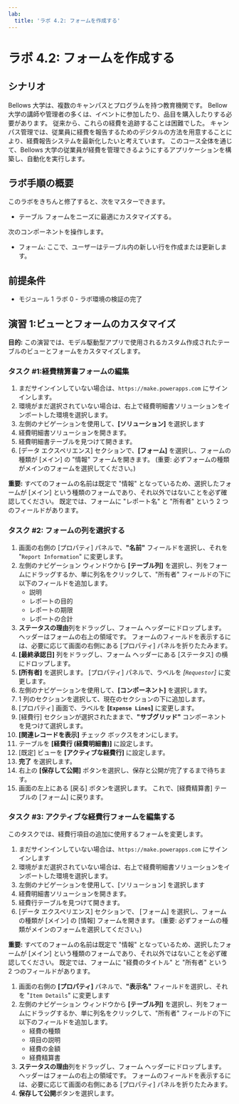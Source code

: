 ```yaml
---
lab:
  title: 'ラボ 4.2: フォームを作成する'
---
```


# ラボ 4.2: フォームを作成する

## シナリオ
Bellows 大学は、複数のキャンパスとプログラムを持つ教育機関です。 Bellow 大学の講師や管理者の多くは、イベントに参加したり、品目を購入したりする必要があります。 従来から、これらの経費を追跡することは困難でした。
キャンパス管理では、従業員に経費を報告するためのデジタルの方法を用意することにより、経費報告システムを最新化したいと考えています。
このコース全体を通じて、Bellows 大学の従業員が経費を管理できるようにするアプリケーションを構築し、自動化を実行します。

## ラボ手順の概要
このラボをきちんと修了すると、次をマスターできます。
- テーブル フォームをニーズに最適にカスタマイズする。

次のコンポーネントを操作します。
- フォーム: ここで、ユーザーはテーブル内の新しい行を作成または更新します。

## 前提条件
- モジュール 1 ラボ 0 - ラボ環境の検証の完了

## 演習 1:ビューとフォームのカスタマイズ
**目的:** この演習では、モデル駆動型アプリで使用されるカスタム作成されたテーブルのビューとフォームをカスタマイズします。

### タスク #1:経費精算書フォームの編集
1. まだサインインしていない場合は、`https://make.powerapps.com` にサインインします。
2. 環境がまだ選択されていない場合は、右上で経費明細書ソリューションをインポートした環境を選択します。
3. 左側のナビゲーションを使用して、**[ソリューション]** を選択します
4. 経費明細書ソリューションを開きます。
5. 経費明細書テーブルを見つけて開きます。
6. [データ エクスペリエンス] セクションで、**[フォーム]** を選択し、フォームの種類が [メイン] の "情報" フォームを開きます。 (重要: 必ずフォームの種類がメインのフォームを選択してください。)

**重要:** すべてのフォームの名前は既定で "情報" となっているため、選択したフォームが [メイン] という種類のフォームであり、それ以外ではないことを必ず確認してください。 既定では、フォームに "レポート名" と "所有者" という 2 つのフィールドがあります。

### タスク #2: フォームの列を選択する
1. 画面の右側の [プロパティ] パネルで、**"名前"** フィールドを選択し、それを "`Report Information`" に変更します。
2. 左側のナビゲーション ウィンドウから **[テーブル列]** を選択し、列をフォームにドラッグするか、単に列名をクリックして、"所有者" フィールドの下に以下のフィールドを追加します。
    - 説明
    - レポートの目的
    - レポートの期限
    - レポートの合計
3. **ステータスの理由**列をドラッグし、フォーム ヘッダーにドロップします。 ヘッダーはフォームの右上の領域です。 フォームのフィールドを表示するには、必要に応じて画面の右側にある [プロパティ] パネルを折りたたみます。
4. **[最終承認日]** 列をドラッグし、フォーム ヘッダーにある [ステータス] の横にドロップします。
5. **[所有者]** を選択します。 [プロパティ] パネルで、ラベルを *[`Requestor`]* に変更します。
6. 左側のナビゲーションを使用して、**[コンポーネント]** を選択します。
7. 1 列のセクションを選択して、現在のセクションの下に追加します。
8. [プロパティ] 画面で、ラベルを **[`Expense Lines`]** に変更します。
9. [経費行] セクションが選択されたままで、**"サブグリッド"** コンポーネントを見つけて選択します。
10. **[関連レコードを表示]** チェック ボックスをオンにします。
11. テーブルを **[経費行 (経費明細書)]** に設定します。
12. [既定] ビューを **[アクティブな経費行]** に設定します。
13. **完了** を選択します。
14. 右上の **[保存して公開]** ボタンを選択し、保存と公開が完了するまで待ちます。
15. 画面の左上にある [戻る] ボタンを選択します。 これで、[経費精算書] テーブルの [フォーム] に戻ります。

### タスク #3: アクティブな経費行フォームを編集する
このタスクでは、経費行項目の追加に使用するフォームを変更します。

1. まだサインインしていない場合は、`https://make.powerapps.com` にサインインします
2. 環境がまだ選択されていない場合は、右上で経費明細書ソリューションをインポートした環境を選択します。
3. 左側のナビゲーションを使用して、[ソリューション] を選択します
4. 経費明細書ソリューションを開きます。
5. 経費行テーブルを見つけて開きます。
6. [データ エクスペリエンス] セクションで、 [フォーム] を選択し、フォームの種類が [メイン] の [情報] フォームを開きます。 (重要: 必ずフォームの種類がメインのフォームを選択してください。)

**重要:** すべてのフォームの名前は既定で "情報" となっているため、選択したフォームが [メイン] という種類のフォームであり、それ以外ではないことを必ず確認してください。 既定では、フォームに "経費のタイトル" と "所有者" という 2 つのフィールドがあります。

1. 画面の右側の **[プロパティ]** パネルで、**"表示名"** フィールドを選択し、それを "`Item Details`" に変更します
2. 左側のナビゲーション ウィンドウから **[テーブル列]** を選択し、列をフォームにドラッグするか、単に列名をクリックして、"所有者" フィールドの下に以下のフィールドを追加します。
    - 経費の種類
    - 項目の説明
    - 経費の金額
    - 経費精算書
3. **ステータスの理由**列をドラッグし、フォーム ヘッダーにドロップします。 ヘッダーはフォームの右上の領域です。 フォームのフィールドを表示するには、必要に応じて画面の右側にある [プロパティ] パネルを折りたたみます。
4. **保存して公開**ボタンを選択します。
